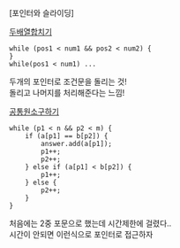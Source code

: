 [포인터와 슬라이딩]

[두배열합치기](두배열합치기.java)
```
while (pos1 < num1 && pos2 < num2) {
}
while(pos1 < num1) ...
```
두개의 포인터로 조건문을 돌리는 것!\
돌리고 나머지를 처리해준다는 느낌!

[공통원소구하기](공통원소구하기.java)
```
while (p1 < n && p2 < m) {
    if (a[p1] == b[p2]) {
        answer.add(a[p1]);
        p1++;
        p2++;
    } else if (a[p1] < b[p2]) {
        p1++;
    } else {
        p2++;
    }
}
```
처음에는 2중 포문으로 했는데 시간제한에 걸렸다..\
시간이 안되면 이런식으로 포인터로 접근하자